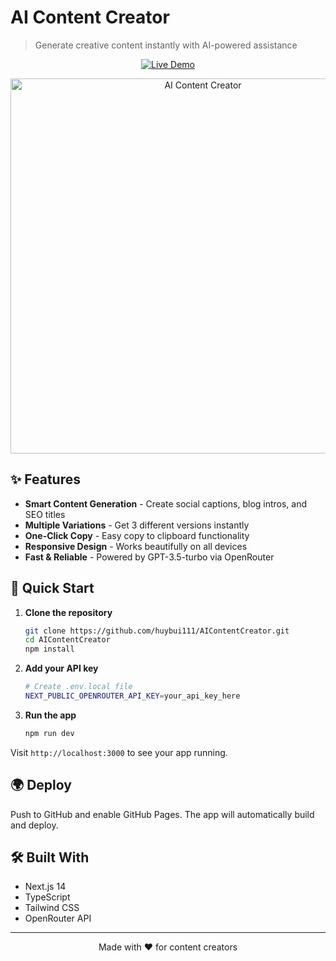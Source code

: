 # AI Content Creator

> Generate creative content instantly with AI-powered assistance

<div align="center">
  
[![Live Demo](https://img.shields.io/badge/🌐_Live_Demo-Try_It_Now-brightgreen?style=for-the-badge&logo=vercel)](https://huybui111.github.io/AIContentCreator/)

</div>

<div align="center">
  <img src="https://github.com/user-attachments/assets/4af6864a-1647-4356-b189-7269c048c412" alt="AI Content Creator" width="600" />
</div>

## ✨ Features

- **Smart Content Generation** - Create social captions, blog intros, and SEO titles
- **Multiple Variations** - Get 3 different versions instantly  
- **One-Click Copy** - Easy copy to clipboard functionality
- **Responsive Design** - Works beautifully on all devices
- **Fast & Reliable** - Powered by GPT-3.5-turbo via OpenRouter

## 🚀 Quick Start

1. **Clone the repository**
   ```bash
   git clone https://github.com/huybui111/AIContentCreator.git
   cd AIContentCreator
   npm install
   ```

2. **Add your API key**
   ```bash
   # Create .env.local file
   NEXT_PUBLIC_OPENROUTER_API_KEY=your_api_key_here
   ```

3. **Run the app**
   ```bash
   npm run dev
   ```

Visit `http://localhost:3000` to see your app running.

## 🌍 Deploy

Push to GitHub and enable GitHub Pages. The app will automatically build and deploy.

## 🛠️ Built With

- Next.js 14
- TypeScript  
- Tailwind CSS
- OpenRouter API

---

<div align="center">
  <p>Made with ❤️ for content creators</p>
</div>
